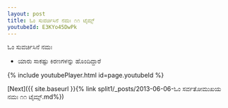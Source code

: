 ```yaml
---
layout: post
title: ಓಂ ಸುವರ್ಚಿಸಿನೆ ನಮಃ ೧೧ ಟೈಮ್ಸ್
youtubeId: E3KYo45DwPk
---
```

 
 
 ಓಂ ಸುವರ್ಚಿಸಿನೆ ನಮಃ  
 
 -  ಯಾರು ಸಾಕಷ್ಟು ಕಿರಣಗಳನ್ನು ಹೊಂದಿದ್ದಾರೆ 
 
  
 
  
 
 
 
 
 
 


{% include youtubePlayer.html id=page.youtubeId %}
 
[Next]({{ site.baseurl }}{% link  split1/_posts/2013-06-06-ಓಂ ಸರ್ವತೋಮುಖಯ ನಮಃ ೧೧ ಟೈಮ್ಸ್.md%})
 
